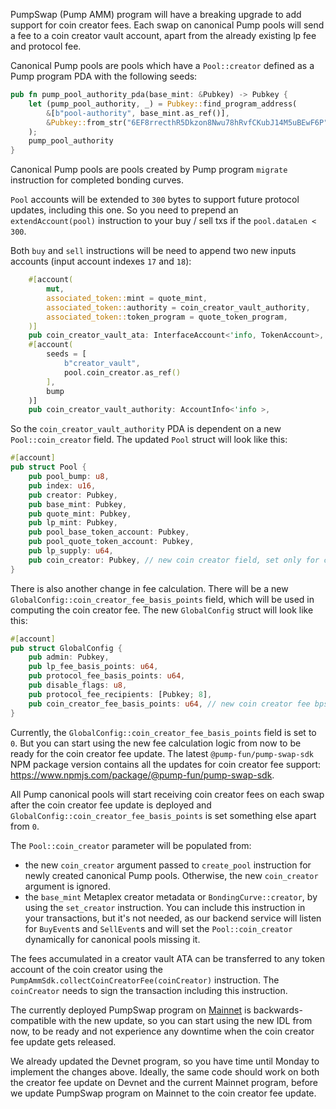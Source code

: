 PumpSwap (Pump AMM) program will have a breaking upgrade to add support for coin creator fees. Each swap on canonical
Pump pools will send a fee to a coin creator vault account, apart from the already existing lp fee and protocol fee.

Canonical Pump pools are pools which have a `Pool::creator` defined as a Pump program PDA with the following seeds:

```rust
pub fn pump_pool_authority_pda(base_mint: &Pubkey) -> Pubkey {
    let (pump_pool_authority, _) = Pubkey::find_program_address(
        &[b"pool-authority", base_mint.as_ref()],
        &Pubkey::from_str("6EF8rrecthR5Dkzon8Nwu78hRvfCKubJ14M5uBEwF6P").unwrap(),
    );
    pump_pool_authority
}
```

Canonical Pump pools are pools created by Pump program `migrate` instruction for completed bonding curves.

`Pool` accounts will be extended to `300` bytes to support future protocol updates, including this one. So
you need to prepend an `extendAccount(pool)` instruction to your buy / sell txs if the `pool.dataLen < 300`.

Both `buy` and `sell` instructions will be need to append two new inputs accounts (input account indexes `17` and `18`):

```rust
    #[account(
        mut,
        associated_token::mint = quote_mint,
        associated_token::authority = coin_creator_vault_authority,
        associated_token::token_program = quote_token_program,
    )]
    pub coin_creator_vault_ata: InterfaceAccount<'info, TokenAccount>,
    #[account(
        seeds = [
            b"creator_vault",
            pool.coin_creator.as_ref()
        ],
        bump
    )]
    pub coin_creator_vault_authority: AccountInfo<'info >,
```

So the `coin_creator_vault_authority` PDA is dependent on a new `Pool::coin_creator` field. The updated `Pool` struct
will look like this:

```rust
#[account]
pub struct Pool {
    pub pool_bump: u8,
    pub index: u16,
    pub creator: Pubkey,
    pub base_mint: Pubkey,
    pub quote_mint: Pubkey,
    pub lp_mint: Pubkey,
    pub pool_base_token_account: Pubkey,
    pub pool_quote_token_account: Pubkey,
    pub lp_supply: u64,
    pub coin_creator: Pubkey, // new coin creator field, set only for canonical pools, otherwise set to Pubkey::default()
}
```

There is also another change in fee calculation. There will be a new `GlobalConfig::coin_creator_fee_basis_points`
field, which will be used in computing the coin creator fee. The new `GlobalConfig` struct will look like this:

```rust
#[account]
pub struct GlobalConfig {
    pub admin: Pubkey,
    pub lp_fee_basis_points: u64,
    pub protocol_fee_basis_points: u64,
    pub disable_flags: u8,
    pub protocol_fee_recipients: [Pubkey; 8],
    pub coin_creator_fee_basis_points: u64, // new coin creator fee bps field
}
```

Currently, the `GlobalConfig::coin_creator_fee_basis_points` field is set to `0`. But you can start using the new fee
calculation logic from now to be ready for the coin creator fee update. The latest `@pump-fun/pump-swap-sdk` NPM package
version contains all the updates for coin creator fee support: https://www.npmjs.com/package/@pump-fun/pump-swap-sdk.

All Pump canonical pools will start receiving coin creator fees on each swap after the coin creator fee update is
deployed and `GlobalConfig::coin_creator_fee_basis_points` is set something else apart from `0`.

The `Pool::coin_creator` parameter will be populated from:

- the new `coin_creator` argument passed to `create_pool` instruction for newly created canonical Pump pools. Otherwise,
  the new `coin_creator` argument is ignored.
- the `base_mint` Metaplex creator metadata or `BondingCurve::creator`, by using the `set_creator` instruction. You can
  include this instruction in your transactions, but it's not needed, as our backend service will listen for `BuyEvent`s
  and `SellEvent`s and will set the `Pool::coin_creator` dynamically for canonical pools missing it.

The fees accumulated in a creator vault ATA can be transferred to any token account of the coin creator using the
`PumpAmmSdk.collectCoinCreatorFee(coinCreator)` instruction. The `coinCreator` needs to sign the transaction including
this instruction.

The currently deployed PumpSwap program
on [Mainnet](https://solscan.io/account/pAMMBay6oceH9fJKBRHGP5D4bD4sWpmSwMn52FMfXEA)
is backwards-compatible with the new update, so you can start using the new IDL from now, to be ready and not experience
any downtime when the coin creator fee update gets released.

We already updated the Devnet program, so you have time until Monday to implement the changes above. Ideally, the
same code should work on both the creator fee update on Devnet and the current Mainnet program, before we update
PumpSwap program on Mainnet to the coin creator fee update.
